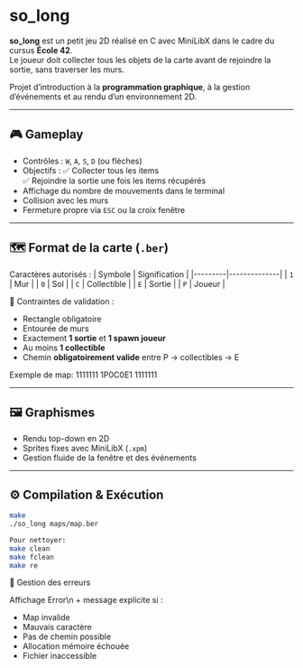 # so_long

**so_long** est un petit jeu 2D réalisé en C avec MiniLibX dans le cadre du cursus **École 42**.  
Le joueur doit collecter tous les objets de la carte avant de rejoindre la sortie, sans traverser les murs.

Projet d’introduction à la **programmation graphique**, à la gestion d’événements et au rendu d’un environnement 2D.

---

## 🎮 Gameplay

- Contrôles : `W`, `A`, `S`, `D` (ou flèches)
- Objectifs :
  ✅ Collecter tous les items  
  ✅ Rejoindre la sortie une fois les items récupérés  
- Affichage du nombre de mouvements dans le terminal
- Collision avec les murs
- Fermeture propre via `ESC` ou la croix fenêtre

---

## 🗺️ Format de la carte (`.ber`)

Caractères autorisés :
| Symbole | Signification |
|---------|--------------|
| `1` | Mur |
| `0` | Sol |
| `C` | Collectible |
| `E` | Sortie |
| `P` | Joueur |

📌 Contraintes de validation :
- Rectangle obligatoire
- Entourée de murs
- Exactement **1 sortie** et **1 spawn joueur**
- Au moins **1 collectible**
- Chemin **obligatoirement valide** entre P → collectibles → E

Exemple de map:
1111111
1P0C0E1
1111111


---

## 🖼️ Graphismes

- Rendu top-down en 2D
- Sprites fixes avec MiniLibX (`.xpm`)
- Gestion fluide de la fenêtre et des événements

---

## ⚙️ Compilation & Exécution

```sh
make
./so_long maps/map.ber
```
```sh
Pour nettoyer:
make clean
make fclean
make re
```

🚫 Gestion des erreurs

Affichage Error\n + message explicite si :
- Map invalide
- Mauvais caractère
- Pas de chemin possible
- Allocation mémoire échouée
- Fichier inaccessible
